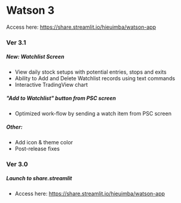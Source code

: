 # Watson 3
 Access here: https://share.streamlit.io/hieuimba/watson-app
### Ver 3.1
##### New: Watchlist Screen
 - View daily stock setups with potential entries, stops and exits
 - Ability to Add and Delete Watchlist records using text commands
 - Interactive TradingView chart
 
##### "Add to Watchlist" button from PSC screen
 - Optimized work-flow by sending a watch item from PSC screen
 
##### Other:
 - Add icon & theme color
 - Post-release fixes

### Ver 3.0
##### Launch to share.streamlit
 - Access here: https://share.streamlit.io/hieuimba/watson-app
